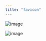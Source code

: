 ```yaml
---
title: "favicon"
---
```


![image](https://gyazo.com/a673d81cfad1900e856467602dab9653/thumb/1000)

![image](https://gyazo.com/6e07c8e642651e5bb4973cbd39c1f020/thumb/1000)